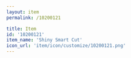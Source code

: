 ```yaml
---
layout: item
permalink: /10200121

title: Item
id: '10200121'
item_name: 'Shiny Smart Cut'
icon_url: 'item/icon/customize/10200121.png'
---
```

